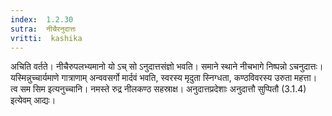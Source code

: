 ```yaml
---
index:  1.2.30
sutra:  नीचैरनुदात्तः
vritti:  kashika 
---
```


अचिति वर्तते। नीचैरुपलभ्यमानो यो ऽच् सो ऽनुदात्तसंज्ञो भवति। समाने स्थाने नीचभागे निष्पन्नो ऽचनुदात्तः। यस्मिन्नुच्चार्यमाणे गात्राणाम् अन्ववसर्गो मार्दवं भवति, स्वरस्य मृदुता स्निग्धता, कण्ठविवरस्य उरुता महत्ता। त्व सम सिम इत्यनुच्चानि। नमस्ते रुद्र नीलकण्ठ सहस्राक्ष। अनुदात्तप्रदेशाः अनुदात्तौ सुप्पितौ (3.1.4) इत्येवम् आद्यः।

